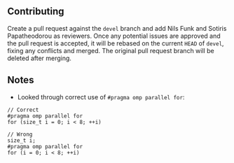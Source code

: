 ## Contributing
Create a pull request against the `devel` branch and add Nils Funk and Sotiris
Papatheodorou as reviewers. Once any potential issues are approved and the pull
request is accepted, it will be rebased on the current `HEAD` of `devel`,
fixing any conflicts and merged. The original pull request branch will be
deleted after merging.

## Notes
- Looked through correct use of `#pragma omp parallel for`:

```
// Correct
#pragma omp parallel for
for (size_t i = 0; i < 8; ++i)

// Wrong
size_t i;
#pragma omp parallel for
for (i = 0; i < 8; ++i)
```